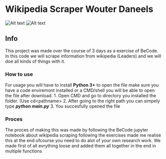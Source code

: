 # Wikipedia Scraper Wouter Daneels
 ![Alt text](https://duckduckgo.com/i/0cc93634.png "a title")  ![Alt text](https://external-content.duckduckgo.com/iu/?u=http%3A%2F%2Fclipart-library.com%2Fimage_gallery%2F466851.jpg&f=1&nofb=1&ipt=460f58f4c3a655c4cd6aaab1522cce9cf79c0c12cc99b0c7e45e8340898866ee&ipo=images "a title") 
 ## Info
This project was made over the course of 3 days as a exercise of BeCode. In this code we will scrape information from wikipedia (Leaders) and we will doe all kinds of things with it. 

### How to use
For usage you will have to install **Python 3+** to open the file make sure you have a code enviremont installed or a CMD/shell you will be able to open the file after download.
     1. Open CMD and go to directory you installed the folder. (Use cd\<pathname> 
     2. After going to the right path you can simpely type ***python main.py***
     3. You succesfully opened the file
     
### Proces
The proces of making this was made by following the BeCode jupyter notebook about wikipedia scraping following the exercises made me realise this at the end ofcourse you need to do alot of your own research work. We made first of all evrything loose and added them all together in the end in multiple functions
